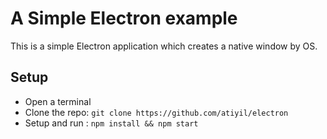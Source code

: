 # A Simple Electron example
This is a simple Electron application which creates a native window by OS.

## Setup
* Open a terminal
* Clone the repo: `git clone https://github.com/atiyil/electron`
* Setup and run : `npm install && npm start`
